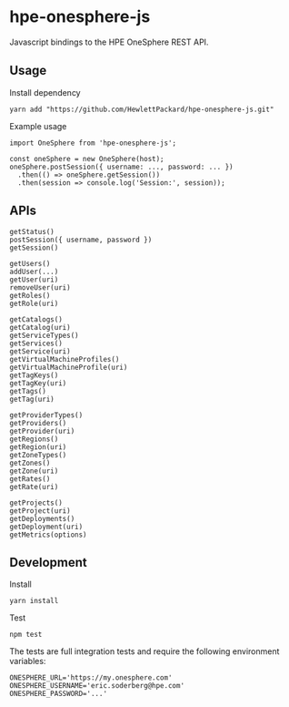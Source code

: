 # hpe-onesphere-js
Javascript bindings to the HPE OneSphere REST API.

## Usage

Install dependency

```
yarn add "https://github.com/HewlettPackard/hpe-onesphere-js.git"
```

Example usage

```
import OneSphere from 'hpe-onesphere-js';

const oneSphere = new OneSphere(host);
oneSphere.postSession({ username: ..., password: ... })
  .then(() => oneSphere.getSession())
  .then(session => console.log('Session:', session));
```

## APIs

```
getStatus()
postSession({ username, password })
getSession()

getUsers()
addUser(...)
getUser(uri)
removeUser(uri)
getRoles()
getRole(uri)

getCatalogs()
getCatalog(uri)
getServiceTypes()
getServices()
getService(uri)
getVirtualMachineProfiles()
getVirtualMachineProfile(uri)
getTagKeys()
getTagKey(uri)
getTags()
getTag(uri)

getProviderTypes()
getProviders()
getProvider(uri)
getRegions()
getRegion(uri)
getZoneTypes()
getZones()
getZone(uri)
getRates()
getRate(uri)

getProjects()
getProject(uri)
getDeployments()
getDeployment(uri)
getMetrics(options)
```

## Development

Install
```
yarn install
```

Test
```
npm test
```

The tests are full integration tests and require the following environment variables:

```
ONESPHERE_URL='https://my.onesphere.com'
ONESPHERE_USERNAME='eric.soderberg@hpe.com'
ONESPHERE_PASSWORD='...'
```
